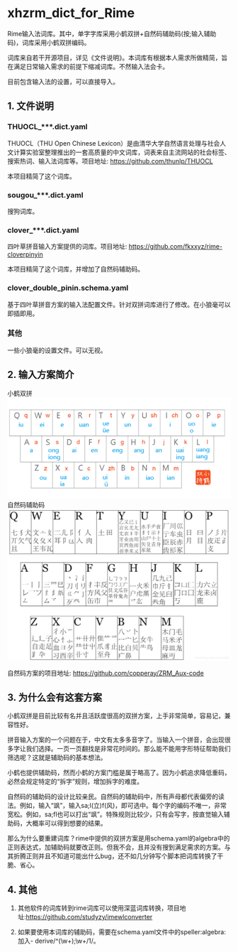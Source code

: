 # xhzrm_dict_for_Rime

Rime输入法词库。其中，单字字库采用小鹤双拼+自然码辅助码(按;输入辅助码)，词库采用小鹤双拼编码。

词库来自若干开源项目，详见《文件说明》。本词库有根据本人需求所做精简，旨在满足日常输入需求的前提下缩减词库。不然输入法会卡。

目前包含输入法的设置，可以直接导入。

## 1. 文件说明

### THUOCL_***.dict.yaml

THUOCL（THU Open Chinese Lexicon）是由清华大学自然语言处理与社会人文计算实验室整理推出的一套高质量的中文词库，词表来自主流网站的社会标签、搜索热词、输入法词库等。项目地址: https://github.com/thunlp/THUOCL

本项目精简了这个词库。

### sougou_***.dict.yaml

搜狗词库。

### clover_***.dict.yaml

四叶草拼音输入方案提供的词库。项目地址: https://github.com/fkxxyz/rime-cloverpinyin

本项目精简了这个词库，并增加了自然码辅助码。

### clover_double_pinin.schema.yaml

基于四叶草拼音方案的输入法配置文件。针对双拼词库进行了修改。在小狼毫可以即插即用。

### 其他

一些小狼毫的设置文件。可以无视。

## 2. 输入方案简介

小鹤双拼
![小鹤双拼方案](/xiaohe.png)
自然码辅助码
![自然码辅助码](/fzm.png)

自然码方案的项目地址: https://github.com/copperay/ZRM_Aux-code

## 3. 为什么会有这套方案

小鹤双拼是目前比较有名并且活跃度很高的双拼方案，上手非常简单，容易记，兼容性好。

拼音输入方案的一个问题在于，中文有太多多音字了。当输入一个拼音，会出现很多字让我们选择。一页一页翻找是非常花时间的。那么能不能用字形特征帮助我们筛选呢？这就是辅助码的基本想法。

小鹤也提供辅助码，然而小鹤的方案门槛是属于略高了。因为小鹤追求降低重码，必然会规定特定的“拆字”规则，增加拆字的难度。

自然码的辅助码的设计比较亲民。自然码的辅助码中，所有声母都代表偏旁的读法。例如，输入“飒”，输入sa;l(立)f(风)，即可选中。每个字的编码不唯一，非常宽松。例如，sa;fl也可以打出“飒”。特殊规则比较少，只有会写字，按直觉输入辅助码，大概率可以得到想要的结果。

那么为什么要重建词库？rime中提供的双拼方案是用schema.yaml的algebra中的正则表达式，加辅助码就要改正则。但我不会，且并没有搜到满足需求的方案。与其折腾正则并且不知道可能出什么bug，还不如几分钟写个脚本把词库转换了干脆、省心。

## 4. 其他

1. 其他软件的词库转到rime词库可以使用深蓝词库转换，项目地址:https://github.com/studyzy/imewlconverter

2. 如果要使用本词库的辅助码，需要在schema.yaml文件中的speller:algebra:加入- derive/^(\w+);\w+$/$1/。
